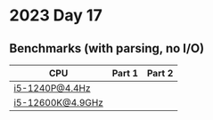 # 2023 Day 17

## Benchmarks (with parsing, no I/O)

| CPU              | Part 1 | Part 2 |
| ---------------- | ------ | ------ |
| i5-1240P@4.4Hz   |        |        |
| i5-12600K@4.9GHz |        |        |
